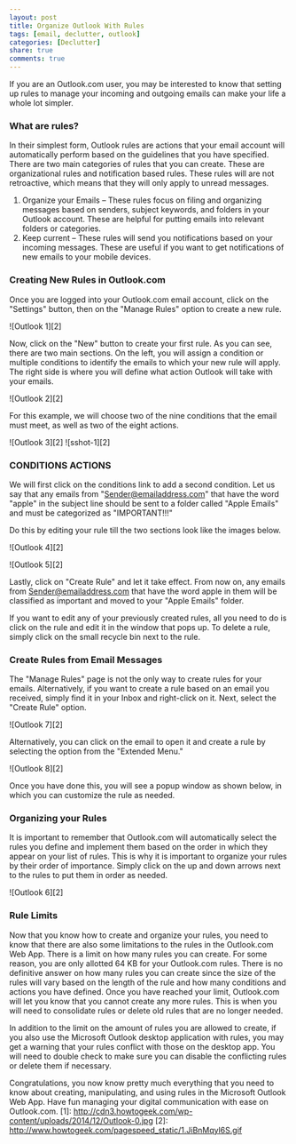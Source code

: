```yaml
---
layout: post
title: Organize Outlook With Rules
tags: [email, declutter, outlook]
categories: [Declutter]
share: true
comments: true
---
```


If you are an Outlook.com user, you may be interested to know that setting up rules to manage your incoming and outgoing emails can make your life a whole lot simpler.

### What are rules?

In their simplest form, Outlook rules are actions that your email account will automatically perform based on the guidelines that you have specified. There are two main categories of rules that you can create. These are organizational rules and notification based rules. These rules will are not retroactive, which means that they will only apply to unread messages.

1. Organize your Emails – These rules focus on filing and organizing messages based on senders, subject keywords, and folders in your Outlook account. These are helpful for putting emails into relevant folders or categories.
2. Keep current – These rules will send you notifications based on your incoming messages. These are useful if you want to get notifications of new emails to your mobile devices.

### Creating New Rules in Outlook.com

Once you are logged into your Outlook.com email account, click on the "Settings" button, then on the "Manage Rules" option to create a new rule.

![Outlook 1][2]

Now, click on the "New" button to create your first rule. As you can see, there are two main sections. On the left, you will assign a condition or multiple conditions to identify the emails to which your new rule will apply. The right side is where you will define what action Outlook will take with your emails.

![Outlook 2][2]

For this example, we will choose two of the nine conditions that the email must meet, as well as two of the eight actions.

![Outlook 3][2]     ![sshot-1][2]

### **CONDITIONS                     ACTIONS**

We will first click on the conditions link to add a second condition. Let us say that any emails from "Sender@emailaddress.com" that have the word "apple" in the subject line should be sent to a folder called "Apple Emails" and must be categorized as "IMPORTANT!!!"

Do this by editing your rule till the two sections look like the images below.

![Outlook 4][2]

![Outlook 5][2]

Lastly, click on "Create Rule" and let it take effect. From now on, any emails from Sender@emailaddress.com that have the word apple in them will be classified as important and moved to your "Apple Emails" folder.

If you want to edit any of your previously created rules, all you need to do is click on the rule and edit it in the window that pops up. To delete a rule, simply click on the small recycle bin next to the rule.

### Create Rules from Email Messages

The "Manage Rules" page is not the only way to create rules for your emails. Alternatively, if you want to create a rule based on an email you received, simply find it in your Inbox and right-click on it. Next, select the "Create Rule" option.

![Outlook 7][2]

Alternatively, you can click on the email to open it and create a rule by selecting the option from the "Extended Menu."

![Outlook 8][2]

Once you have done this, you will see a popup window as shown below, in which you can customize the rule as needed.

### Organizing your Rules

It is important to remember that Outlook.com will automatically select the rules you define and implement them based on the order in which they appear on your list of rules. This is why it is important to organize your rules by their order of importance. Simply click on the up and down arrows next to the rules to put them in order as needed.

![Outlook 6][2]

### Rule Limits

Now that you know how to create and organize your rules, you need to know that there are also some limitations to the rules in the Outlook.com Web App. There is a limit on how many rules you can create. For some reason, you are only allotted 64 KB for your Outlook.com rules. There is no definitive answer on how many rules you can create since the size of the rules will vary based on the length of the rule and how many conditions and actions you have defined. Once you have reached your limit, Outlook.com will let you know that you cannot create any more rules. This is when you will need to consolidate rules or delete old rules that are no longer needed.

In addition to the limit on the amount of rules you are allowed to create, if you also use the Microsoft Outlook desktop application with rules, you may get a warning that your rules conflict with those on the desktop app. You will need to double check to make sure you can disable the conflicting rules or delete them if necessary.

Congratulations, you now know pretty much everything that you need to know about creating, manipulating, and using rules in the Microsoft Outlook Web App. Have fun managing your digital communication with ease on Outlook.com.
[1]: http://cdn3.howtogeek.com/wp-content/uploads/2014/12/Outlook-0.jpg
[2]: http://www.howtogeek.com/pagespeed_static/1.JiBnMqyl6S.gif
